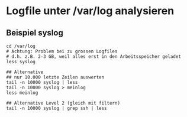 # Logfile unter /var/log analysieren

## Beispiel syslog 

```
cd /var/log 
# Achtung: Problem bei zu grossen Logfiles 
# d.h. z.B. 2-3 GB, weil alles erst in den Arbeitsspeicher geladet 
less syslog 

## Alternative 
## nur 10.000 letzte Zeilen auswerten
tail -n 10000 syslog | less 
tail -n 10000 syslog > meinlog 
less meinlog 

## Alternative Level 2 (gleich mit filtern) 
tail -n 10000 syslog | grep ssh | less 

```
